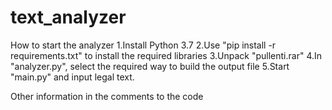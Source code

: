 # text_analyzer 
How to start the analyzer
1.Install Python 3.7
2.Use "pip install -r requirements.txt" to install the required libraries
3.Unpack "pullenti.rar"
4.In "analyzer.py", select the required way to build the output file
5.Start "main.py" and input legal text.

Other information in the comments to the code
